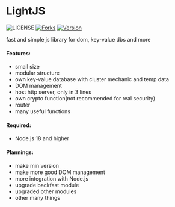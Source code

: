 # LightJS
![LICENSE](https://img.shields.io/badge/MPL--2.0-blue?style=for-the-badge) 
[![Forks](https://img.shields.io/github/forks/Naharashu/LightJS.svg?style=social&label=Fork)](https://github.com/Naharashu/LightJS/fork)
[![Version](https://img.shields.io/github/v/tag/Naharashu/LightJS?label=version)](https://github.com/Naharashu/LightJS/releases)

fast and simple js library for dom, key-value dbs and more

#### Features:
   - small size
   - modular structure 
   - own key-value database with cluster mechanic and temp data
   - DOM management 
   - host http server, only in 3 lines
   - own crypto function(not recommended for real security)
   - router 
   - many useful functions

#### Required:
   - Node.js 18 and higher 

#### Plannings:
   - make min version
   - make more good DOM management 
   - more integration with Node.js
   - upgrade backfast module
   - upgraded other modules 
   - other many things 



